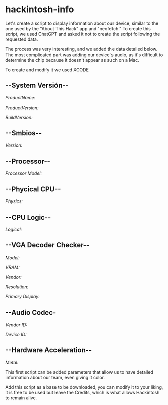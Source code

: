 # hackintosh-info


Let's create a script to display information about our device, similar to the one used by the "About This Hack" app and "neofetch." To create this script, we used ChatGPT and asked it not to create the script following the requested data.

The process was very interesting, and we added the data detailed below. The most complicated part was adding our device's audio, as it's difficult to determine the chip because it doesn't appear as such on a Mac.

To create and modify it we used XCODE

## --System Versión--
 
_ProductName:_

_ProductVersion:_

_BuildVersion:_



## --Smbios--
 
_Version:_


## --Processor--
 
_Processor Model:_


## --Phycical CPU--
 
_Physics:_


## --CPU Logic--
 
_Logical:_


## --VGA Decoder Checker--
 
_Model:_

_VRAM:_

_Vendor:_

_Resolution:_

_Primary Display:_


## --Audio Codec-
 
_Vendor ID:_

_Device ID:_

## --Hardware Acceleration--

_Metal:_




This first script can be added parameters that allow us to have detailed information about our team, even giving it color.

Add this script as a base to be downloaded, you can modify it to your liking, it is free to be used but leave the Credits, which is what allows Hackintosh to remain alive.




